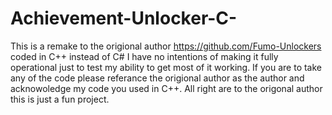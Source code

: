 # Achievement-Unlocker-C-


This is a remake to the origional author https://github.com/Fumo-Unlockers coded in C++ instead of C# I have no intentions of making it fully operational just to test my ability to get most of it working. If you are to take any of the code please referance the origional author as the author and acknowoledge my code you used in C++. All right are to the origonal author this is just a fun project.
